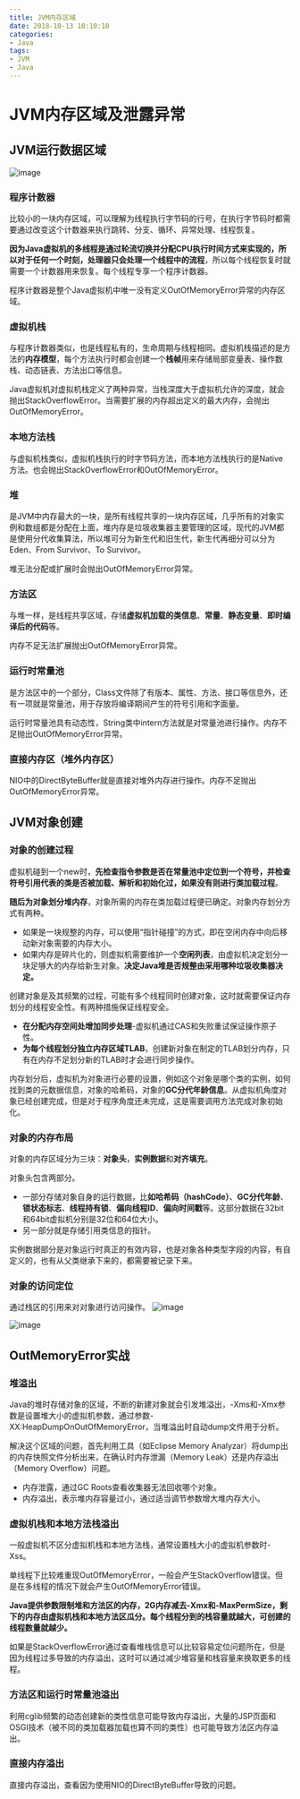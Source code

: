 ```yaml
---
title: JVM内存区域
date: 2018-10-13 10:10:10
categories:
- Java
tags: 
- JVM
- Java
---
```



# JVM内存区域及泄露异常
## JVM运行数据区域
![image](https://note.youdao.com/yws/public/resource/dcff5c0bee1d6953fc0a1c4a49be81ca/xmlnote/6922490D633040479A9C362851759831/3497)

### 程序计数器
比较小的一块内存区域，可以理解为线程执行字节码的行号，在执行字节码时都需要通过改变这个计数器来执行跳转、分支、循环、异常处理、线程恢复。

**因为Java虚拟机的多线程是通过轮流切换并分配CPU执行时间方式来实现的，所以对于任何一个时刻，处理器只会处理一个线程中的流程**，所以每个线程恢复时就需要一个计数器用来恢复。每个线程专享一个程序计数器。

程序计数器是整个Java虚拟机中唯一没有定义OutOfMemoryError异常的内存区域。
### 虚拟机栈
与程序计数器类似，也是线程私有的，生命周期与线程相同。虚拟机栈描述的是方法的**内存模型**，每个方法执行时都会创建一个**栈帧**用来存储局部变量表、操作数栈、动态链表、方法出口等信息。

Java虚拟机对虚拟机栈定义了两种异常，当栈深度大于虚拟机允许的深度，就会抛出StackOverflowError。当需要扩展的内存超出定义的最大内存，会抛出OutOfMemoryError。
### 本地方法栈
与虚拟机栈类似，虚拟机栈执行的时字节码方法，而本地方法栈执行的是Native方法。也会抛出StackOverflowError和OutOfMemoryError。
### 堆
是JVM中内存最大的一块，是所有线程共享的一块内存区域，几乎所有的对象实例和数组都是分配在上面，堆内存是垃圾收集器主要管理的区域，现代的JVM都是使用分代收集算法，所以堆可分为新生代和旧生代，新生代再细分可以分为Eden、From Survivor、To Survivor。

堆无法分配或扩展时会抛出OutOfMemoryError异常。

### 方法区
与堆一样，是线程共享区域，存储**虚拟机加载的类信息**、**常量**、**静态变量**、**即时编译后的代码**等。

内存不足无法扩展抛出OutOfMemoryError异常。

### 运行时常量池
是方法区中的一个部分，Class文件除了有版本、属性、方法、接口等信息外，还有一项就是常量池，用于存放将编译期间产生的符号引用和字面量。

运行时常量池具有动态性，String类中intern方法就是对常量池进行操作。内存不足抛出OutOfMemoryError异常。

### 直接内存区（堆外内存区）
NIO中的DirectByteBuffer就是直接对堆外内存进行操作。内存不足抛出OutOfMemoryError异常。


## JVM对象创建
### 对象的创建过程
虚拟机碰到一个new时，**先检查指令参数是否在常量池中定位到一个符号，并检查符号引用代表的类是否被加载、解析和初始化过，如果没有则进行类加载过程**。

**随后为对象划分堆内存**，对象所需的内存在类加载过程便已确定。对象内存划分方式有两种。
- 如果是一块规整的内存，可以使用“指针碰撞”的方式，即在空闲内存中向后移动新对象需要的内存大小。
- 如果内存是碎片化的，则虚拟机需要维护一个**空闲列表**，由虚拟机决定划分一块足够大的内存给新生对象。**决定Java堆是否规整由采用哪种垃圾收集器决定。**

创建对象是及其频繁的过程，可能有多个线程同时创建对象，这时就需要保证内存划分的线程安全性。有两种措施保证线程安全。
- **在分配内存空间处增加同步处理**-虚拟机通过CAS和失败重试保证操作原子性。
- **为每个线程划分独立内存区域TLAB**，创建新对象在制定的TLAB划分内存，只有在内存不足划分新的TLAB时才会进行同步操作。

内存划分后，虚拟机为对象进行必要的设置，例如这个对象是哪个类的实例，如何找到类的元数据信息，对象的哈希码，对象的**GC分代年龄信息**。从虚拟机角度对象已经创建完成，但是对于程序角度还未完成，这是需要调用<init>方法完成对象初始化。

### 对象的内存布局
对象的内存区域分为三块：**对象头**，**实例数据**和**对齐填充**。

对象头包含两部分。
- 一部分存储对象自身的运行数据，比**如哈希码（hashCode）**、**GC分代年龄**、**锁状态标志**、**线程持有锁**、**偏向线程ID**、**偏向时间戳**等。这部分数据在32bit和64bit虚拟机分别是32位和64位大小。
- 另一部分就是存储引用类信息的指针。

实例数据部分是对象运行时真正的有效内容，也是对象各种类型字段的内容，有自定义的，也有从父类继承下来的，都需要被记录下来。

### 对象的访问定位
通过栈区的引用来对对象进行访问操作。
![image](https://note.youdao.com/yws/public/resource/dcff5c0bee1d6953fc0a1c4a49be81ca/xmlnote/B0519D2A75DB4E2BB362D20B7AC505EA/3767)

![image](https://note.youdao.com/yws/public/resource/dcff5c0bee1d6953fc0a1c4a49be81ca/xmlnote/9E460F6EC9894D7EA58A892D7C5D8E61/3769)

## OutMemoryError实战
### 堆溢出
Java的堆时存储对象的区域，不断的新建对象就会引发堆溢出，-Xms和-Xmx参数是设置堆大小的虚拟机参数，通过参数-XX:HeapDumpOnOutOfMemoryError，当堆溢出时自动dump文件用于分析。

解决这个区域的问题，首先利用工具（如Eclipse Memory Analyzar）将dump出的内存快照文件分析出来，在确认时内存泄漏（Memory Leak）还是内存溢出（Memory Overflow）问题。

- 内存泄露，通过GC Roots查看收集器无法回收哪个对象。
- 内存溢出，表示堆内存容量过小，通过适当调节参数增大堆内存大小。

### 虚拟机栈和本地方法栈溢出
一般虚拟机不区分虚拟机栈和本地方法栈，通常设置栈大小的虚拟机参数时-Xss。

单线程下比较难重现OutOfMemoryError，一般会产生StackOverflow错误。但是在多线程的情况下就会产生OutOfMemoryError错误。

**Java提供参数限制堆和方法区的内存，2G内存减去-Xmx和-MaxPermSize，剩下的内存由虚拟机栈和本地方法区瓜分。每个线程分到的栈容量就越大，可创建的线程数量就越少。** 

如果是StackOverflowError通过查看堆栈信息可以比较容易定位问题所在，但是因为线程过多导致的内存溢出，这时可以通过减少堆容量和栈容量来换取更多的线程。

### 方法区和运行时常量池溢出
利用cglib频繁的动态创建新的类性信息可能导致内存溢出，大量的JSP页面和OSGI技术（被不同的类加载器加载也算不同的类性）也可能导致方法区内存溢出。

### 直接内存溢出
直接内存溢出，查看因为使用NIO的DirectByteBuffer导致的问题。
